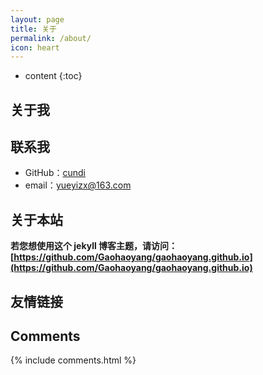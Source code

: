 ```yaml
---
layout: page
title: 关于
permalink: /about/
icon: heart
---
```


* content
{:toc}

## 关于我



## 联系我

* GitHub：[cundi](https://github.com/cundi)
* email：yueyizx@163.com

## 关于本站

**若您想使用这个 jekyll 博客主题，请访问：[https://github.com/Gaohaoyang/gaohaoyang.github.io](https://github.com/Gaohaoyang/gaohaoyang.github.io)**


## 友情链接


## Comments

{% include comments.html %}
